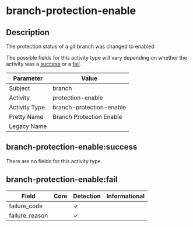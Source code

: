 branch-protection-enable
========================

Description
-----------
The protection status of a git branch was changed to enabled

The possible fields for this activity type will vary depending on whether the activity was a [success](#branch-protection-enablesuccess) or a [fail](#branch-protection-enablefail).

| Parameter     | Value                    |
| ------------- | ------------------------ |
| Subject       | branch                   |
| Activity      | protection-enable        |
| Activity Type | branch-protection-enable |
| Pretty Name   | Branch Protection Enable |
| Legacy Name   |                          |

branch-protection-enable:success
--------------------------------

There are no fields for this activity type.


branch-protection-enable:fail
-----------------------------

| Field          | Core | Detection | Informational |
| -------------- | ---- | --------- | ------------- |
| failure_code   |      | &#10003;  |               |
| failure_reason |      | &#10003;  |               |